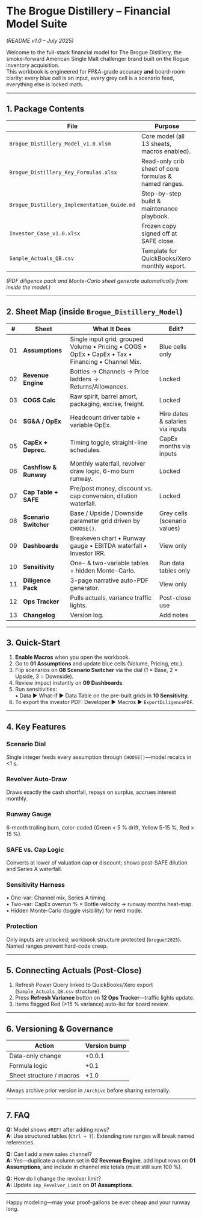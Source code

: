 # The Brogue Distillery – Financial Model Suite  
*(README v1.0 – July 2025)*  

Welcome to the full-stack financial model for The Brogue Distillery, the smoke-forward American Single Malt challenger brand built on the Rogue inventory acquisition.  
This workbook is engineered for FP&A-grade accuracy **and** board-room clarity: every blue cell is an input, every grey cell is a scenario feed, everything else is locked math.

---

## 1. Package Contents

| File | Purpose |
|------|---------|
| `Brogue_Distillery_Model_v1.0.xlsm` | Core model (all 13 sheets, macros enabled). |
| `Brogue_Distillery_Key_Formulas.xlsx` | Read-only crib sheet of core formulas & named ranges. |
| `Brogue_Distillery_Implementation_Guide.md` | Step-by-step build & maintenance playbook. |
| `Investor_Case_v1.0.xlsx` | Frozen copy signed off at SAFE close. |
| `Sample_Actuals_QB.csv` | Template for QuickBooks/Xero monthly export. |

*(PDF diligence pack and Monte-Carlo sheet generate automatically from inside the model.)*

---

## 2. Sheet Map (inside `Brogue_Distillery_Model`)

| # | Sheet | What It Does | Edit? |
|---|-------|--------------|-------|
| 01 | **Assumptions** | Single input grid, grouped Volume • Pricing • COGS • OpEx • CapEx • Tax • Financing • Channel Mix. | Blue cells only |
| 02 | **Revenue Engine** | Bottles → Channels → Price ladders → Returns/Allowances. | Locked |
| 03 | **COGS Calc** | Raw spirit, barrel amort, packaging, excise, freight. | Locked |
| 04 | **SG&A / OpEx** | Headcount driver table + variable OpEx. | Hire dates & salaries via inputs |
| 05 | **CapEx + Deprec.** | Timing toggle, straight-line schedules. | CapEx months via inputs |
| 06 | **Cashflow & Runway** | Monthly waterfall, revolver draw logic, 6-mo burn runway. | Locked |
| 07 | **Cap Table + SAFE** | Pre/post money, discount vs. cap conversion, dilution waterfall. | Locked |
| 08 | **Scenario Switcher** | Base / Upside / Downside parameter grid driven by `CHOOSE()`. | Grey cells (scenario values) |
| 09 | **Dashboards** | Breakeven chart • Runway gauge • EBITDA waterfall • Investor IRR. | View only |
| 10 | **Sensitivity** | One- & two-variable tables + hidden Monte-Carlo. | Run data tables only |
| 11 | **Diligence Pack** | 3-page narrative auto-PDF generator. | View only |
| 12 | **Ops Tracker** | Pulls actuals, variance traffic lights. | Post-close use |
| 13 | **Changelog** | Version log. | Add notes |

---

## 3. Quick-Start

1. **Enable Macros** when you open the workbook.  
2. Go to **01 Assumptions** and update blue cells (Volume, Pricing, etc.).  
3. Flip scenarios on **08 Scenario Switcher** via the dial (1 = Base, 2 = Upside, 3 = Downside).  
4. Review impact instantly on **09 Dashboards**.  
5. Run sensitivities:  
   • Data ► What-If ► Data Table on the pre-built grids in **10 Sensitivity**.  
6. To export the investor PDF: Developer ► Macros ► `ExportDiligencePDF`.

---

## 4. Key Features

### Scenario Dial  
Single integer feeds every assumption through `CHOOSE()`—model recalcs in <1 s.

### Revolver Auto-Draw  
Draws exactly the cash shortfall, repays on surplus, accrues interest monthly.

### Runway Gauge  
6-month trailing burn, color-coded (Green < 5 % drift, Yellow 5-15 %, Red > 15 %).

### SAFE vs. Cap Logic  
Converts at lower of valuation cap or discount; shows post-SAFE dilution and Series A waterfall.

### Sensitivity Harness  
• One-var: Channel mix, Series A timing.  
• Two-var: CapEx overrun % × Bottle velocity → runway months heat-map.  
• Hidden Monte-Carlo (toggle visibility) for nerd mode.

### Protection  
Only inputs are unlocked; workbook structure protected (`brogue!2025`).  Named ranges prevent hard-code creep.

---

## 5. Connecting Actuals (Post-Close)

1. Refresh Power Query linked to QuickBooks/Xero export (`Sample_Actuals_QB.csv` structure).  
2. Press **Refresh Variance** button on **12 Ops Tracker**—traffic lights update.  
3. Items flagged Red (>15 % variance) auto-list for board review.

---

## 6. Versioning & Governance

| Action | Version bump |
|--------|--------------|
| Data-only change | +0.0.1 |
| Formula logic | +0.1 |
| Sheet structure / macros | +1.0 |

Always archive prior version in `/Archive` before sharing externally.

---

## 7. FAQ

**Q:** Model shows `#REF!` after adding rows?  
**A:** Use structured tables (`Ctrl + T`). Extending raw ranges will break named references.

**Q:** Can I add a new sales channel?  
**A:** Yes—duplicate a column set in **02 Revenue Engine**, add input rows on **01 Assumptions**, and include in channel mix totals (must still sum 100 %).

**Q:** How do I change the revolver limit?  
**A:** Update `inp_Revolver_Limit` on **01 Assumptions**.

---

Happy modeling—may your proof-gallons be ever cheap and your runway long.

